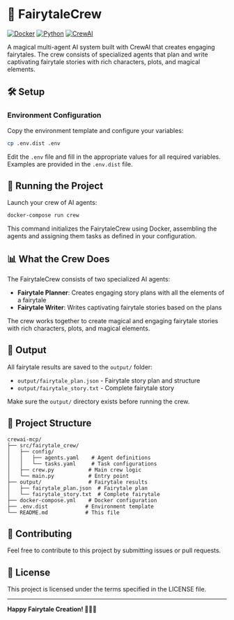 # 🚀 FairytaleCrew

[![Docker](https://img.shields.io/badge/Docker-Ready-blue?logo=docker)](https://www.docker.com/)
[![Python](https://img.shields.io/badge/Python-3.10%2B-green?logo=python)](https://www.python.org/)
[![CrewAI](https://img.shields.io/badge/CrewAI-Powered-orange)](https://crewai.com)

A magical multi-agent AI system built with CrewAI that creates engaging fairytales. The crew consists of specialized agents that plan and write captivating fairytale stories with rich characters, plots, and magical elements.

## 🛠️ Setup

### Environment Configuration

Copy the environment template and configure your variables:

```bash
cp .env.dist .env
```

Edit the `.env` file and fill in the appropriate values for all required variables. Examples are provided in the `.env.dist` file.

## 🚀 Running the Project

Launch your crew of AI agents:

```bash
docker-compose run crew
```

This command initializes the FairytaleCrew using Docker, assembling the agents and assigning them tasks as defined in your configuration.

## 📊 What the Crew Does

The FairytaleCrew consists of two specialized AI agents:

- **Fairytale Planner**: Creates engaging story plans with all the elements of a fairytale
- **Fairytale Writer**: Writes captivating fairytale stories based on the plans

The crew works together to create magical and engaging fairytale stories with rich characters, plots, and magical elements.

## 📁 Output

All fairytale results are saved to the `output/` folder:

- `output/fairytale_plan.json` - Fairytale story plan and structure
- `output/fairytale_story.txt` - Complete fairytale story

Make sure the `output/` directory exists before running the crew.

## 📁 Project Structure

```
crewai-mcp/
├── src/fairytale_crew/
│   ├── config/
│   │   ├── agents.yaml    # Agent definitions
│   │   └── tasks.yaml     # Task configurations
│   ├── crew.py           # Main crew logic
│   └── main.py           # Entry point
├── output/               # Fairytale results
│   ├── fairytale_plan.json  # Fairytale plan
│   └── fairytale_story.txt  # Complete fairytale
├── docker-compose.yml    # Docker configuration
├── .env.dist            # Environment template
└── README.md            # This file
```

## 🤝 Contributing

Feel free to contribute to this project by submitting issues or pull requests.

## 📄 License

This project is licensed under the terms specified in the LICENSE file.

---

**Happy Fairytale Creation! 🧚‍♀️✨**

